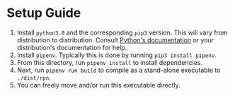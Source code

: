# Setup Guide
1. Install `python3.8` and the corresponding `pip3` version. This will vary from distribution to distribution. Consult [Python's documentation](https://www.python.org/downloads/) or your distribution's documentation for help.
1. Install `pipenv`. Typically this is done by running `pip3 install pipenv`.
1. From this directory, run `pipenv install` to install dependencies. 
1. Next, run `pipenv run build` to compile as a stand-alone executable to `./dist/rpn`. 
1. You can freely move and/or run this executable directly.